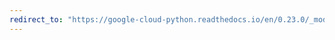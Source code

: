 ```yaml
---
redirect_to: "https://google-cloud-python.readthedocs.io/en/0.23.0/_modules/google/cloud/spanner/keyset.html"
---
```

